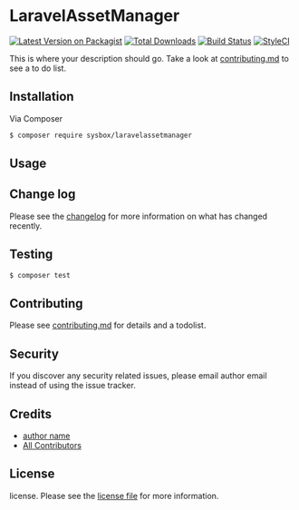 # LaravelAssetManager

[![Latest Version on Packagist][ico-version]][link-packagist]
[![Total Downloads][ico-downloads]][link-downloads]
[![Build Status][ico-travis]][link-travis]
[![StyleCI][ico-styleci]][link-styleci]

This is where your description should go. Take a look at [contributing.md](contributing.md) to see a to do list.

## Installation

Via Composer

``` bash
$ composer require sysbox/laravelassetmanager
```

## Usage

## Change log

Please see the [changelog](changelog.md) for more information on what has changed recently.

## Testing

``` bash
$ composer test
```

## Contributing

Please see [contributing.md](contributing.md) for details and a todolist.

## Security

If you discover any security related issues, please email author email instead of using the issue tracker.

## Credits

- [author name][link-author]
- [All Contributors][link-contributors]

## License

license. Please see the [license file](license.md) for more information.

[ico-version]: https://img.shields.io/packagist/v/sysbox/laravelassetmanager.svg?style=flat-square
[ico-downloads]: https://img.shields.io/packagist/dt/sysbox/laravelassetmanager.svg?style=flat-square
[ico-travis]: https://img.shields.io/travis/sysbox/laravelassetmanager/master.svg?style=flat-square
[ico-styleci]: https://styleci.io/repos/12345678/shield

[link-packagist]: https://packagist.org/packages/sysbox/laravelassetmanager
[link-downloads]: https://packagist.org/packages/sysbox/laravelassetmanager
[link-travis]: https://travis-ci.org/sysbox/laravelassetmanager
[link-styleci]: https://styleci.io/repos/12345678
[link-author]: https://github.com/sysbox
[link-contributors]: ../../contributors
